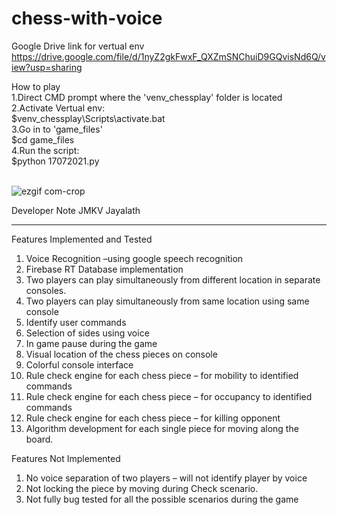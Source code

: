 # chess-with-voice

Google Drive link for vertual env <br> 
https://drive.google.com/file/d/1nyZ2gkFwxF_QXZmSNChuiD9GQvisNd6Q/view?usp=sharing
<br>

How to play <br> 
1.Direct CMD prompt where the 'venv_chessplay' folder is located <br> 
2.Activate Vertual env: <br> 
	$venv_chessplay\Scripts\activate.bat<br> 
3.Go in to 'game_files'<br> 
	$cd game_files<br> 
4.Run the script: <br> 
	$python 17072021.py<br> 
<br>


![ezgif com-crop](https://github.com/kasunvj/chess-with-voice/assets/20115338/b4493da0-9ad8-4525-9b6a-b548a7096cf8)

Developer Note
JMKV Jayalath

-------------------------------------------------------
Features Implemented and Tested
1.	Voice Recognition –using google speech recognition
2.	Firebase RT Database implementation 
3.	Two players can play simultaneously from different location in separate consoles.
4.	Two players can play simultaneously from same location using same console
5.	Identify user commands 
6.	Selection of sides using voice 
7.	In game pause during the game
8.	Visual location of the chess pieces on console
9.	Colorful console interface 
10.	Rule check engine for each chess piece – for mobility to identified commands
11.	Rule check engine for each chess piece – for occupancy to identified commands
12.	Rule check engine for each chess piece – for killing opponent
13.	Algorithm development for each single piece for moving along the board.   

Features Not Implemented
1.	No voice separation of two players – will not identify player by voice
2.	Not locking the piece by moving during Check scenario. 
3.	Not fully bug tested for all the possible scenarios during the game
